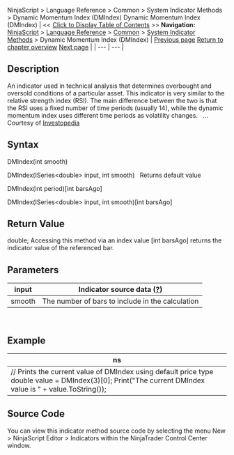 ﻿
NinjaScript \> Language Reference \> Common \> System Indicator Methods \> Dynamic Momentum Index (DMIndex)
Dynamic Momentum Index (DMIndex)
| \<\< [Click to Display Table of Contents](dynamic_momentum_index_dmindex.md) \>\> **Navigation:**     [NinjaScript](ninjascript.md) \> [Language Reference](language_reference_wip.md) \> [Common](common.md) \> [System Indicator Methods](indicators.md) \> Dynamic Momentum Index (DMIndex) | [Previous page](double_stochastics.md) [Return to chapter overview](indicators.md) [Next page](ease_of_movement.md) |
| --- | --- |
## Description
An indicator used in technical analysis that determines overbought and oversold conditions of a particular asset. This indicator is very similar to the relative strength index (RSI). The main difference between the two is that the RSI uses a fixed number of time periods (usually 14\), while the dynamic momentum index uses different time periods as volatility changes.
 
... Courtesy of [Investopedia](http://www.investopedia.com/terms/d/dynamicmomentumindex.asp)

## Syntax
DMIndex(int smooth)  

DMIndex(ISeries\<double\> input, int smooth)
 
Returns default value  

DMIndex(int period)\[int barsAgo]  

DMIndex(ISeries\<double\> input, int smooth)\[int barsAgo]

## Return Value
double; Accessing this method via an index value \[int barsAgo] returns the indicator value of the referenced bar.

## Parameters
| input | Indicator source data ([?](valid_input_data_for_indicator.md)) |
| --- | --- |
| smooth | The number of bars to include in the calculation |
 
## 
## Example
| ns |
| --- |
| // Prints the current value of DMIndex using default price type double value \= DMIndex(3)\[0]; Print("The current DMIndex value is " \+ value.ToString()); |

## Source Code
You can view this indicator method source code by selecting the menu New \> NinjaScript Editor \> Indicators within the NinjaTrader Control Center window.

